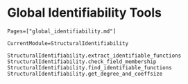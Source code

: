 # Global Identifiability Tools

```@index
Pages=["global_identifiability.md"]
```

```@meta
CurrentModule=StructuralIdentifiability
```

```@docs
StructuralIdentifiability.extract_identifiable_functions
StructuralIdentifiability.check_field_membership
StructuralIdentifiability.find_identifiable_functions
StructuralIdentifiability.get_degree_and_coeffsize
```
